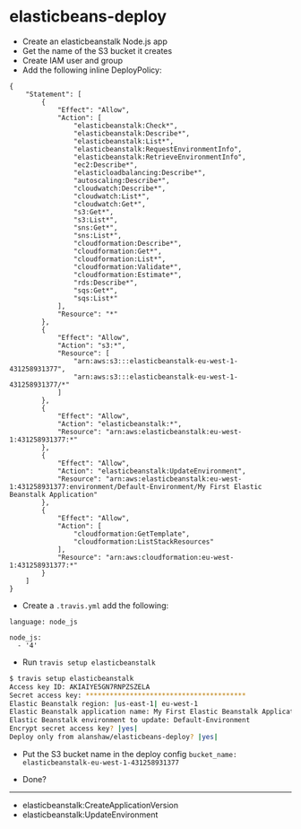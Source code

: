 # elasticbeans-deploy

* Create an elasticbeanstalk Node.js app
* Get the name of the S3 bucket it creates
* Create IAM user and group
* Add the following inline DeployPolicy:

```
{
    "Statement": [
        {
            "Effect": "Allow",
            "Action": [
                "elasticbeanstalk:Check*",
                "elasticbeanstalk:Describe*",
                "elasticbeanstalk:List*",
                "elasticbeanstalk:RequestEnvironmentInfo",
                "elasticbeanstalk:RetrieveEnvironmentInfo",
                "ec2:Describe*",
                "elasticloadbalancing:Describe*",
                "autoscaling:Describe*",
                "cloudwatch:Describe*",
                "cloudwatch:List*",
                "cloudwatch:Get*",
                "s3:Get*",
                "s3:List*",
                "sns:Get*",
                "sns:List*",
                "cloudformation:Describe*",
                "cloudformation:Get*",
                "cloudformation:List*",
                "cloudformation:Validate*",
                "cloudformation:Estimate*",
                "rds:Describe*",
                "sqs:Get*",
                "sqs:List*"
            ],
            "Resource": "*"
        },
        {
            "Effect": "Allow",
            "Action": "s3:*",
            "Resource": [
                "arn:aws:s3:::elasticbeanstalk-eu-west-1-431258931377",
                "arn:aws:s3:::elasticbeanstalk-eu-west-1-431258931377/*"
            ]
        },
        {
            "Effect": "Allow",
            "Action": "elasticbeanstalk:*",
            "Resource": "arn:aws:elasticbeanstalk:eu-west-1:431258931377:*"
        },
        {
            "Effect": "Allow",
            "Action": "elasticbeanstalk:UpdateEnvironment",
            "Resource": "arn:aws:elasticbeanstalk:eu-west-1:431258931377:environment/Default-Environment/My First Elastic Beanstalk Application"
        },
        {
            "Effect": "Allow",
            "Action": [
                "cloudformation:GetTemplate",
                "cloudformation:ListStackResources"
            ],
            "Resource": "arn:aws:cloudformation:eu-west-1:431258931377:*"
        }
    ]
}
```

* Create a `.travis.yml` add the following:

```
language: node_js

node_js:
  - '4'

```

* Run `travis setup elasticbeanstalk`

```sh
$ travis setup elasticbeanstalk
Access key ID: AKIAIYE5GN7RNPZSZELA
Secret access key: ****************************************
Elastic Beanstalk region: |us-east-1| eu-west-1
Elastic Beanstalk application name: My First Elastic Beanstalk Application
Elastic Beanstalk environment to update: Default-Environment
Encrypt secret access key? |yes|
Deploy only from alanshaw/elasticbeans-deploy? |yes|
```

* Put the S3 bucket name in the deploy config `bucket_name: elasticbeanstalk-eu-west-1-431258931377`

* Done?

---

* elasticbeanstalk:CreateApplicationVersion
* elasticbeanstalk:UpdateEnvironment
